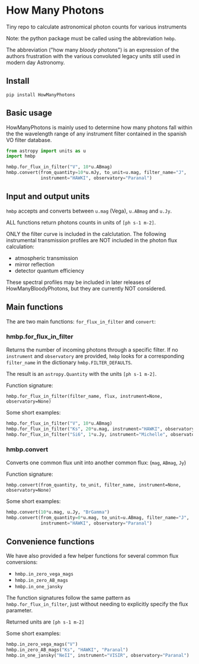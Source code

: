 # How Many Photons
Tiny repo to calculate astronomical photon counts for various instruments

Note: the python package must be called using the abbreviation ``hmbp``.

The abbreviation ("how many *bloody* photons") is an expression of the authors frustration with the various
convoluted legacy units still used in modern day Astronomy. 


## Install

    pip install HowManyPhotons 


## Basic usage

HowManyPhotons is mainly used to determine how many photons fall within the
the wavelength range of any instrument filter contained in the spanish VO
filter database.

```python
from astropy import units as u
import hmbp

hmbp.for_flux_in_filter("V", 10*u.ABmag)
hmbp.convert(from_quantity=10*u.mJy, to_unit=u.mag, filter_name="J", 
             instrument="HAWKI", observatory="Paranal")
```


## Input and output units

``hmbp`` accepts and converts between ``u.mag`` (Vega), ``u.ABmag`` and ``u.Jy``.

ALL functions return photons counts in units of ``[ph s-1 m-2]``.

ONLY the filter curve is included in the calclutation. 
The following instrumental transmission profiles are NOT included in the photon 
flux calculation:

- atmospheric transmission
- mirror reflection
- detector quantum efficiency

These spectral profiles may be included in later releases of
HowManyBloodyPhotons, but they are currently NOT considered. 


## Main functions

The are two main functions: ``for_flux_in_filter`` and ``convert``:

### hmbp.for_flux_in_filter

Returns the number of incoming photons through a specific filter. 
If no ``instrument`` and ``observatory`` are provided, ``hmbp`` looks for a 
corresponding ``filter_name`` in the dictionary ``hmbp.FILTER_DEFAULTS``.

The result is an ``astropy.Quantity`` with the units ``[ph s-1 m-2]``.

Function signature: 

``
hmbp.for_flux_in_filter(filter_name, flux, instrument=None, observatory=None)
``

Some short examples:

```python
hmbp.for_flux_in_filter("V", 10*u.ABmag)
hmbp.for_flux_in_filter("Ks", 20*u.mag, instrument="HAWKI", observatory="Paranal")
hmbp.for_flux_in_filter("Si6", 1*u.Jy, instrument="Michelle", observatory="Gemini")
```


### hmbp.convert

Converts one common flux unit into another common flux: 
(``mag``, ``ABmag``, ``Jy``)

Function signature: 

``
hmbp.convert(from_quantity, to_unit, filter_name, instrument=None, observatory=None)
``

Some short examples:

```python
hmbp.convert(10*u.mag, u.Jy, "BrGamma")
hmbp.convert(from_quantity=0*u.mag, to_unit=u.ABmag, filter_name="J",
             instrument="HAWKI", observatory="Paranal")
```


## Convenience functions

We have also provided a few helper functions for several common flux conversions:

- ``hmbp.in_zero_vega_mags``
- ``hmbp.in_zero_AB_mags``
- ``hmbp.in_one_jansky``

The function signatures follow the same pattern as ``hmbp.for_flux_in_filter``,
just without needing to explicitly specify the flux parameter.

Returned units are ``[ph s-1 m-2]``

Some short examples:

```python
hmbp.in_zero_vega_mags("V")
hmbp.in_zero_AB_mags("Ks", "HAWKI", "Paranal")
hmbp.in_one_jansky("NeII", instrument="VISIR", observatory="Paranal")
```
